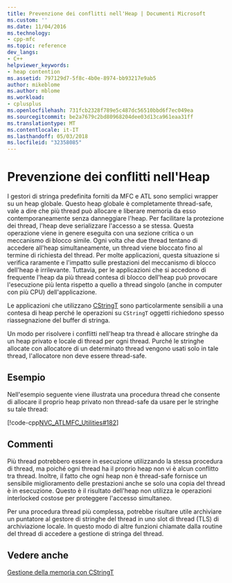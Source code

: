 ```yaml
---
title: Prevenzione dei conflitti nell'Heap | Documenti Microsoft
ms.custom: ''
ms.date: 11/04/2016
ms.technology:
- cpp-mfc
ms.topic: reference
dev_langs:
- C++
helpviewer_keywords:
- heap contention
ms.assetid: 797129d7-5f8c-4b0e-8974-bb93217e9ab5
author: mikeblome
ms.author: mblome
ms.workload:
- cplusplus
ms.openlocfilehash: 731fcb2328f789e5c487dc56510bbd6f7ec049ea
ms.sourcegitcommit: be2a7679c2bd80968204dee03d13ca961eaa31ff
ms.translationtype: MT
ms.contentlocale: it-IT
ms.lasthandoff: 05/03/2018
ms.locfileid: "32358085"
---
```

# <a name="avoidance-of-heap-contention"></a>Prevenzione dei conflitti nell'Heap
I gestori di stringa predefinita forniti da MFC e ATL sono semplici wrapper su un heap globale. Questo heap globale è completamente thread-safe, vale a dire che più thread può allocare e liberare memoria da esso contemporaneamente senza danneggiare l'heap. Per facilitare la protezione dei thread, l'heap deve serializzare l'accesso a se stessa. Questa operazione viene in genere eseguita con una sezione critica o un meccanismo di blocco simile. Ogni volta che due thread tentano di accedere all'heap simultaneamente, un thread viene bloccato fino al termine di richiesta del thread. Per molte applicazioni, questa situazione si verifica raramente e l'impatto sulle prestazioni del meccanismo di blocco dell'heap è irrilevante. Tuttavia, per le applicazioni che si accedono di frequente l'heap da più thread contesa di blocco dell'heap può provocare l'esecuzione più lenta rispetto a quello a thread singolo (anche in computer con più CPU) dell'applicazione.  
  
 Le applicazioni che utilizzano [CStringT](../atl-mfc-shared/reference/cstringt-class.md) sono particolarmente sensibili a una contesa di heap perché le operazioni su `CStringT` oggetti richiedono spesso riassegnazione del buffer di stringa.  
  
 Un modo per risolvere i conflitti nell'heap tra thread è allocare stringhe da un heap privato e locale di thread per ogni thread. Purché le stringhe allocate con allocatore di un determinato thread vengono usati solo in tale thread, l'allocatore non deve essere thread-safe.  
  
## <a name="example"></a>Esempio  
 Nell'esempio seguente viene illustrata una procedura thread che consente di allocare il proprio heap privato non thread-safe da usare per le stringhe su tale thread:  
  
 [!code-cpp[NVC_ATLMFC_Utilities#182](../atl-mfc-shared/codesnippet/cpp/avoidance-of-heap-contention_1.cpp)]  
  
## <a name="comments"></a>Commenti  
 Più thread potrebbero essere in esecuzione utilizzando la stessa procedura di thread, ma poiché ogni thread ha il proprio heap non vi è alcun conflitto tra thread. Inoltre, il fatto che ogni heap non è thread-safe fornisce un sensibile miglioramento delle prestazioni anche se solo una copia del thread è in esecuzione. Questo è il risultato dell'heap non utilizza le operazioni interlocked costose per proteggere l'accesso simultaneo.  
  
 Per una procedura thread più complessa, potrebbe risultare utile archiviare un puntatore al gestore di stringhe del thread in uno slot di thread (TLS) di archiviazione locale. In questo modo di altre funzioni chiamate dalla routine del thread di accedere a gestione di stringa del thread.  
  
## <a name="see-also"></a>Vedere anche  
 [Gestione della memoria con CStringT](../atl-mfc-shared/memory-management-with-cstringt.md)

